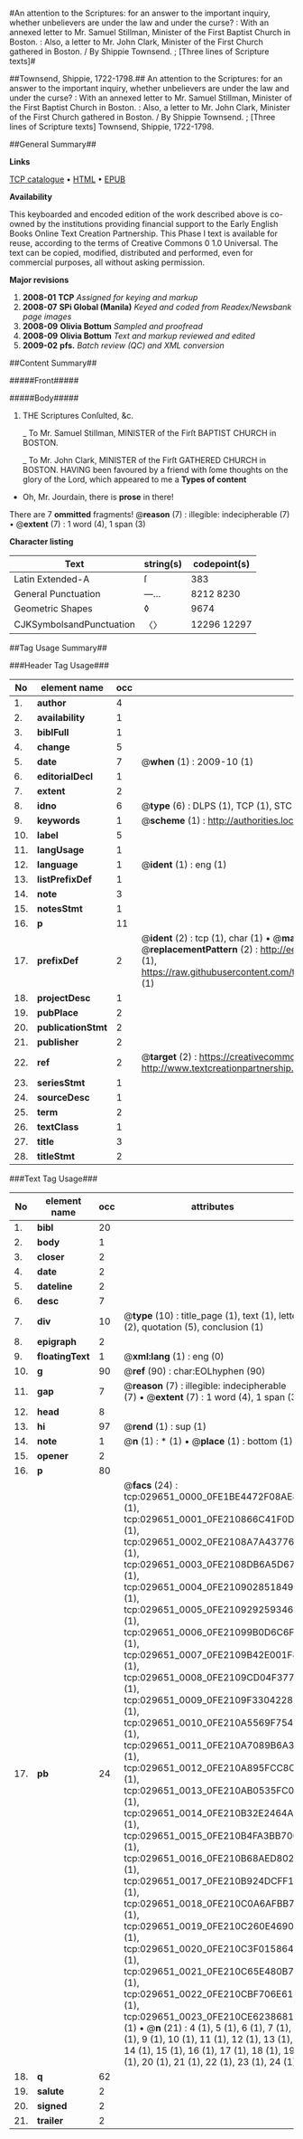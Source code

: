 #An attention to the Scriptures: for an answer to the important inquiry, whether unbelievers are under the law and under the curse? : With an annexed letter to Mr. Samuel Stillman, Minister of the First Baptist Church in Boston. : Also, a letter to Mr. John Clark, Minister of the First Church gathered in Boston. / By Shippie Townsend. ; [Three lines of Scripture texts]#

##Townsend, Shippie, 1722-1798.##
An attention to the Scriptures: for an answer to the important inquiry, whether unbelievers are under the law and under the curse? : With an annexed letter to Mr. Samuel Stillman, Minister of the First Baptist Church in Boston. : Also, a letter to Mr. John Clark, Minister of the First Church gathered in Boston. / By Shippie Townsend. ; [Three lines of Scripture texts]
Townsend, Shippie, 1722-1798.

##General Summary##

**Links**

[TCP catalogue](http://www.ota.ox.ac.uk/tcp/)  • 
[HTML](http://tei.it.ox.ac.uk/tcp/Texts-HTML/free/N22/N22442.html)  • 
[EPUB](http://tei.it.ox.ac.uk/tcp/Texts-EPUB/free/N22/N22442.epub)

**Availability**

This keyboarded and encoded edition of the
	       work described above is co-owned by the institutions
	       providing financial support to the Early English Books
	       Online Text Creation Partnership. This Phase I text is
	       available for reuse, according to the terms of Creative
	       Commons 0 1.0 Universal. The text can be copied,
	       modified, distributed and performed, even for
	       commercial purposes, all without asking permission.

**Major revisions**

1. __2008-01__ __TCP__ *Assigned for keying and markup*
1. __2008-07__ __SPi Global (Manila)__ *Keyed and coded from Readex/Newsbank page images*
1. __2008-09__ __Olivia Bottum__ *Sampled and proofread*
1. __2008-09__ __Olivia Bottum__ *Text and markup reviewed and edited*
1. __2009-02__ __pfs.__ *Batch review (QC) and XML conversion*

##Content Summary##

#####Front#####

#####Body#####

1. THE Scriptures Conſulted, &c.

    _ To Mr. Samuel Stillman, MINISTER of the Firſt BAPTIST CHURCH in BOSTON.

    _ To Mr. John Clark, MINISTER of the Firſt GATHERED CHURCH in BOSTON.
HAVING been favoured by a friend with ſome thoughts on the glory of the Lord, which appeared to me a
**Types of content**

  * Oh, Mr. Jourdain, there is **prose** in there!

There are 7 **ommitted** fragments! 
 @__reason__ (7) : illegible: indecipherable (7)  •  @__extent__ (7) : 1 word (4), 1 span (3)

**Character listing**


|Text|string(s)|codepoint(s)|
|---|---|---|
|Latin Extended-A|ſ|383|
|General Punctuation|—…|8212 8230|
|Geometric Shapes|◊|9674|
|CJKSymbolsandPunctuation|〈〉|12296 12297|

##Tag Usage Summary##

###Header Tag Usage###

|No|element name|occ|attributes|
|---|---|---|---|
|1.|__author__|4||
|2.|__availability__|1||
|3.|__biblFull__|1||
|4.|__change__|5||
|5.|__date__|7| @__when__ (1) : 2009-10 (1)|
|6.|__editorialDecl__|1||
|7.|__extent__|2||
|8.|__idno__|6| @__type__ (6) : DLPS (1), TCP (1), STC (1), NOTIS (1), IMAGE-SET (1), EVANS-CITATION (1)|
|9.|__keywords__|1| @__scheme__ (1) : http://authorities.loc.gov/ (1)|
|10.|__label__|5||
|11.|__langUsage__|1||
|12.|__language__|1| @__ident__ (1) : eng (1)|
|13.|__listPrefixDef__|1||
|14.|__note__|3||
|15.|__notesStmt__|1||
|16.|__p__|11||
|17.|__prefixDef__|2| @__ident__ (2) : tcp (1), char (1)  •  @__matchPattern__ (2) : ([0-9\-]+):([0-9IVX]+) (1), (.+) (1)  •  @__replacementPattern__ (2) : http://eebo.chadwyck.com/downloadtiff?vid=$1&page=$2 (1), https://raw.githubusercontent.com/textcreationpartnership/Texts/master/tcpchars.xml#$1 (1)|
|18.|__projectDesc__|1||
|19.|__pubPlace__|2||
|20.|__publicationStmt__|2||
|21.|__publisher__|2||
|22.|__ref__|2| @__target__ (2) : https://creativecommons.org/publicdomain/zero/1.0/ (1), http://www.textcreationpartnership.org/docs/. (1)|
|23.|__seriesStmt__|1||
|24.|__sourceDesc__|1||
|25.|__term__|2||
|26.|__textClass__|1||
|27.|__title__|3||
|28.|__titleStmt__|2||


###Text Tag Usage###

|No|element name|occ|attributes|
|---|---|---|---|
|1.|__bibl__|20||
|2.|__body__|1||
|3.|__closer__|2||
|4.|__date__|2||
|5.|__dateline__|2||
|6.|__desc__|7||
|7.|__div__|10| @__type__ (10) : title_page (1), text (1), letter (2), quotation (5), conclusion (1)|
|8.|__epigraph__|2||
|9.|__floatingText__|1| @__xml:lang__ (1) : eng (0)|
|10.|__g__|90| @__ref__ (90) : char:EOLhyphen (90)|
|11.|__gap__|7| @__reason__ (7) : illegible: indecipherable (7)  •  @__extent__ (7) : 1 word (4), 1 span (3)|
|12.|__head__|8||
|13.|__hi__|97| @__rend__ (1) : sup (1)|
|14.|__note__|1| @__n__ (1) : * (1)  •  @__place__ (1) : bottom (1)|
|15.|__opener__|2||
|16.|__p__|80||
|17.|__pb__|24| @__facs__ (24) : tcp:029651_0000_0FE1BE4472F08AE8 (1), tcp:029651_0001_0FE210866C41F0D8 (1), tcp:029651_0002_0FE2108A7A437760 (1), tcp:029651_0003_0FE2108DB6A5D670 (1), tcp:029651_0004_0FE2109028518498 (1), tcp:029651_0005_0FE2109292593460 (1), tcp:029651_0006_0FE21099B0D6C6F0 (1), tcp:029651_0007_0FE2109B42E001F8 (1), tcp:029651_0008_0FE2109CD04F3778 (1), tcp:029651_0009_0FE2109F33042288 (1), tcp:029651_0010_0FE210A5569F7548 (1), tcp:029651_0011_0FE210A7089B6A38 (1), tcp:029651_0012_0FE210A895FCC8C0 (1), tcp:029651_0013_0FE210AB0535FC00 (1), tcp:029651_0014_0FE210B32E2464A8 (1), tcp:029651_0015_0FE210B4FA3BB700 (1), tcp:029651_0016_0FE210B68AED8028 (1), tcp:029651_0017_0FE210B924DCFF18 (1), tcp:029651_0018_0FE210C0A6AFBB78 (1), tcp:029651_0019_0FE210C260E46900 (1), tcp:029651_0020_0FE210C3F0158648 (1), tcp:029651_0021_0FE210C65E480B70 (1), tcp:029651_0022_0FE210CBF706E618 (1), tcp:029651_0023_0FE210CE62386810 (1)  •  @__n__ (21) : 4 (1), 5 (1), 6 (1), 7 (1), 8 (1), 9 (1), 10 (1), 11 (1), 12 (1), 13 (1), 14 (1), 15 (1), 16 (1), 17 (1), 18 (1), 19 (1), 20 (1), 21 (1), 22 (1), 23 (1), 24 (1)|
|18.|__q__|62||
|19.|__salute__|2||
|20.|__signed__|2||
|21.|__trailer__|2||
